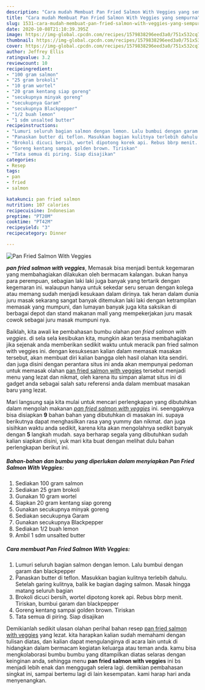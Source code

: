 ```yaml
---
description: "Cara mudah Membuat Pan Fried Salmon With Veggies yang sempurna"
title: "Cara mudah Membuat Pan Fried Salmon With Veggies yang sempurna"
slug: 1531-cara-mudah-membuat-pan-fried-salmon-with-veggies-yang-sempurna
date: 2020-10-08T21:10:39.395Z
image: https://img-global.cpcdn.com/recipes/1579838296eed3a0/751x532cq70/pan-fried-salmon-with-veggies-foto-resep-utama.jpg
thumbnail: https://img-global.cpcdn.com/recipes/1579838296eed3a0/751x532cq70/pan-fried-salmon-with-veggies-foto-resep-utama.jpg
cover: https://img-global.cpcdn.com/recipes/1579838296eed3a0/751x532cq70/pan-fried-salmon-with-veggies-foto-resep-utama.jpg
author: Jeffrey Ellis
ratingvalue: 3.2
reviewcount: 10
recipeingredient:
- "100 gram salmon"
- "25 gram brokoli"
- "10 gram wortel"
- "20 gram kentang siap goreng"
- "secukupnya minyak goreng"
- "secukupnya Garam"
- "secukupnya Blackpepper"
- "1/2 buah lemon"
- "1 sdm unsalted butter"
recipeinstructions:
- "Lumuri seluruh bagian salmon dengan lemon. Lalu bumbui dengan garam dan blackpepper"
- "Panaskan butter di teflon. Masukkan bagian kulitnya terlebih dahulu. Setelah garing kulitnya, balik ke bagian daging salmon. Masak hingga matang seluruh bagian"
- "Brokoli dicuci bersih, wortel dipotong korek api. Rebus bbrp menit. Tiriskan, bumbui garam dan blackpepper"
- "Goreng kentang sampai golden brown. Tiriskan"
- "Tata semua di piring. Siap disajikan"
categories:
- Resep
tags:
- pan
- fried
- salmon

katakunci: pan fried salmon 
nutrition: 107 calories
recipecuisine: Indonesian
preptime: "PT20M"
cooktime: "PT42M"
recipeyield: "3"
recipecategory: Dinner

---
```



![Pan Fried Salmon With Veggies](https://img-global.cpcdn.com/recipes/1579838296eed3a0/751x532cq70/pan-fried-salmon-with-veggies-foto-resep-utama.jpg)

<b><i>pan fried salmon with veggies</i></b>, Memasak bisa menjadi bentuk kegemaran yang membahagiakan dilakukan oleh bermacam kalangan. bukan hanya para perempuan, sebagian laki laki juga banyak yang tertarik dengan kegemaran ini. walaupun hanya untuk sekedar seru seruan dengan kolega atau memang sudah menjadi kesukaan dalam dirinya. tak heran dalam dunia juru masak sekarang sangat banyak ditemukan laki laki dengan ketrampilan memasak yang mumpuni, dan lumayan banyak juga kita saksikan di berbagai depot dan stand makanan mall yang mempekerjakan juru masak cowok sebagai juru masak mumpuni nya.



Baiklah, kita awali ke pembahasan bumbu olahan <i>pan fried salmon with veggies</i>. di sela sela kesibukan kita, mungkin akan terasa membahagiakan jika sejenak anda memberikan sedikit waktu untuk meracik pan fried salmon with veggies ini. dengan kesuksesan kalian dalam memasak masakan tersebut, akan membuat diri kalian bangga oleh hasil olahan kita sendiri. dan juga disini dengan perantara situs ini anda akan mempunyai pedoman untuk memasak olahan <u>pan fried salmon with veggies</u> tersebut menjadi menu yang lezat dan nikmat, oleh karena itu simpan alamat situs ini di gadget anda sebagai salah satu referensi anda dalam membuat masakan baru yang lezat.


Mari langsung saja kita mulai untuk mencari perlengkapan yang dibutuhkan dalam mengolah makanan <u><i>pan fried salmon with veggies</i></u> ini. seenggaknya bisa disiapkan <b>9</b> bahan bahan yang dibutuhkan di masakan ini. supaya berikutnya dapat menghasilkan rasa yang yummy dan nikmat. dan juga sisihkan waktu anda sedikit, karena kita akan mengolahnya sedikit banyak dengan <b>5</b> langkah mudah. saya berharap segala yang dibutuhkan sudah kalian siapkan disini, yuk mari kita buat dengan melihat dulu bahan perlengkapan berikut ini.

<!--inarticleads1-->

##### Bahan-bahan dan bumbu yang diperlukan dalam menyiapkan Pan Fried Salmon With Veggies:

1. Sediakan 100 gram salmon
1. Sediakan 25 gram brokoli
1. Gunakan 10 gram wortel
1. Siapkan 20 gram kentang siap goreng
1. Gunakan secukupnya minyak goreng
1. Sediakan secukupnya Garam
1. Gunakan secukupnya Blackpepper
1. Sediakan 1/2 buah lemon
1. Ambil 1 sdm unsalted butter




<!--inarticleads2-->

##### Cara membuat Pan Fried Salmon With Veggies:

1. Lumuri seluruh bagian salmon dengan lemon. Lalu bumbui dengan garam dan blackpepper
1. Panaskan butter di teflon. Masukkan bagian kulitnya terlebih dahulu. Setelah garing kulitnya, balik ke bagian daging salmon. Masak hingga matang seluruh bagian
1. Brokoli dicuci bersih, wortel dipotong korek api. Rebus bbrp menit. Tiriskan, bumbui garam dan blackpepper
1. Goreng kentang sampai golden brown. Tiriskan
1. Tata semua di piring. Siap disajikan




Demikianlah sedikit ulasan olahan perihal bahan resep <u>pan fried salmon with veggies</u> yang lezat. kita harapkan kalian sudah memahami dengan tulisan diatas, dan kalian dapat mengulanginya di acara lain untuk di hidangkan dalam bermacam kegiatan keluarga atau teman anda. kamu bisa mengkolaborasi bumbu bumbu yang ditampilkan diatas selaras dengan keinginan anda, sehingga menu <b>pan fried salmon with veggies</b> ini bs menjadi lebih enak dan menggugah selera lagi. demikian pembahasan singkat ini, sampai bertemu lagi di lain kesempatan. kami harap hari anda menyenangkan.
